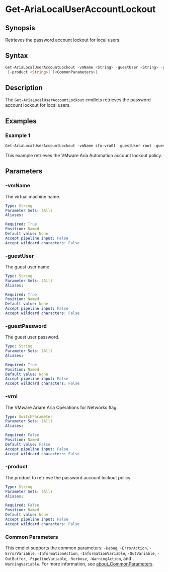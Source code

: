 # Get-AriaLocalUserAccountLockout

## Synopsis

Retrieves the password account lockout for local users.

## Syntax

```powershell
Get-AriaLocalUserAccountLockout -vmName <String> -guestUser <String> -guestPassword <String> [-vrni]
 [-product <String>] [<CommonParameters>]
```

## Description

The `Get-AriaLocalUserAccountLockout` cmdlets retrieves the password account lockout for local users.

## Examples

### Example 1

```powershell
Get-AriaLocalUserAccountLockout -vmName sfo-vra01 -guestUser root -guestPassword VMw@re1! -product vra
```

This example retrieves the VMware Aria Automation account lockout policy.

## Parameters

### -vmName

The virtual machine name.

```yaml
Type: String
Parameter Sets: (All)
Aliases:

Required: True
Position: Named
Default value: None
Accept pipeline input: False
Accept wildcard characters: False
```

### -guestUser

The guest user name.

```yaml
Type: String
Parameter Sets: (All)
Aliases:

Required: True
Position: Named
Default value: None
Accept pipeline input: False
Accept wildcard characters: False
```

### -guestPassword

The guest user password.

```yaml
Type: String
Parameter Sets: (All)
Aliases:

Required: True
Position: Named
Default value: None
Accept pipeline input: False
Accept wildcard characters: False
```

### -vrni

The VMware Ariare Aria Operations for Networks flag.

```yaml
Type: SwitchParameter
Parameter Sets: (All)
Aliases:

Required: False
Position: Named
Default value: False
Accept pipeline input: False
Accept wildcard characters: False
```

### -product

The product to retrieve the password account lockout policy.

```yaml
Type: String
Parameter Sets: (All)
Aliases:

Required: False
Position: Named
Default value: None
Accept pipeline input: False
Accept wildcard characters: False
```


### Common Parameters

This cmdlet supports the common parameters: `-Debug`, `-ErrorAction`, `-ErrorVariable`, `-InformationAction`, `-InformationVariable`, `-OutVariable`, `-OutBuffer`, `-PipelineVariable`, `-Verbose`, `-WarningAction`, and `-WarningVariable`. For more information, see [about_CommonParameters](http://go.microsoft.com/fwlink/?LinkID=113216).
